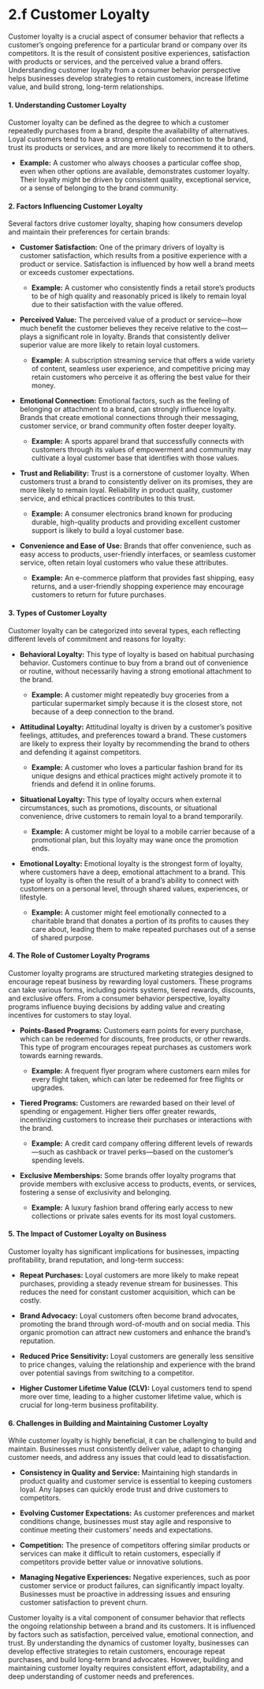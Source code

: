 # 2.f Customer Loyalty



Customer loyalty is a crucial aspect of consumer behavior that reflects a customer’s ongoing preference for a particular brand or company over its competitors. It is the result of consistent positive experiences, satisfaction with products or services, and the perceived value a brand offers. Understanding customer loyalty from a consumer behavior perspective helps businesses develop strategies to retain customers, increase lifetime value, and build strong, long-term relationships.

#### **1. Understanding Customer Loyalty**

Customer loyalty can be defined as the degree to which a customer repeatedly purchases from a brand, despite the availability of alternatives. Loyal customers tend to have a strong emotional connection to the brand, trust its products or services, and are more likely to recommend it to others.

- **Example:** A customer who always chooses a particular coffee shop, even when other options are available, demonstrates customer loyalty. Their loyalty might be driven by consistent quality, exceptional service, or a sense of belonging to the brand community.

#### **2. Factors Influencing Customer Loyalty**

Several factors drive customer loyalty, shaping how consumers develop and maintain their preferences for certain brands:

- **Customer Satisfaction:** One of the primary drivers of loyalty is customer satisfaction, which results from a positive experience with a product or service. Satisfaction is influenced by how well a brand meets or exceeds customer expectations.

  - **Example:** A customer who consistently finds a retail store’s products to be of high quality and reasonably priced is likely to remain loyal due to their satisfaction with the value offered.

- **Perceived Value:** The perceived value of a product or service—how much benefit the customer believes they receive relative to the cost—plays a significant role in loyalty. Brands that consistently deliver superior value are more likely to retain loyal customers.

  - **Example:** A subscription streaming service that offers a wide variety of content, seamless user experience, and competitive pricing may retain customers who perceive it as offering the best value for their money.

- **Emotional Connection:** Emotional factors, such as the feeling of belonging or attachment to a brand, can strongly influence loyalty. Brands that create emotional connections through their messaging, customer service, or brand community often foster deeper loyalty.

  - **Example:** A sports apparel brand that successfully connects with customers through its values of empowerment and community may cultivate a loyal customer base that identifies with those values.

- **Trust and Reliability:** Trust is a cornerstone of customer loyalty. When customers trust a brand to consistently deliver on its promises, they are more likely to remain loyal. Reliability in product quality, customer service, and ethical practices contributes to this trust.

  - **Example:** A consumer electronics brand known for producing durable, high-quality products and providing excellent customer support is likely to build a loyal customer base.

- **Convenience and Ease of Use:** Brands that offer convenience, such as easy access to products, user-friendly interfaces, or seamless customer service, often retain loyal customers who value these attributes.

  - **Example:** An e-commerce platform that provides fast shipping, easy returns, and a user-friendly shopping experience may encourage customers to return for future purchases.

#### **3. Types of Customer Loyalty**

Customer loyalty can be categorized into several types, each reflecting different levels of commitment and reasons for loyalty:

- **Behavioral Loyalty:** This type of loyalty is based on habitual purchasing behavior. Customers continue to buy from a brand out of convenience or routine, without necessarily having a strong emotional attachment to the brand.

  - **Example:** A customer might repeatedly buy groceries from a particular supermarket simply because it is the closest store, not because of a deep connection to the brand.

- **Attitudinal Loyalty:** Attitudinal loyalty is driven by a customer’s positive feelings, attitudes, and preferences toward a brand. These customers are likely to express their loyalty by recommending the brand to others and defending it against competitors.

  - **Example:** A customer who loves a particular fashion brand for its unique designs and ethical practices might actively promote it to friends and defend it in online forums.

- **Situational Loyalty:** This type of loyalty occurs when external circumstances, such as promotions, discounts, or situational convenience, drive customers to remain loyal to a brand temporarily.

  - **Example:** A customer might be loyal to a mobile carrier because of a promotional plan, but this loyalty may wane once the promotion ends.

- **Emotional Loyalty:** Emotional loyalty is the strongest form of loyalty, where customers have a deep, emotional attachment to a brand. This type of loyalty is often the result of a brand’s ability to connect with customers on a personal level, through shared values, experiences, or lifestyle.

  - **Example:** A customer might feel emotionally connected to a charitable brand that donates a portion of its profits to causes they care about, leading them to make repeated purchases out of a sense of shared purpose.

#### **4. The Role of Customer Loyalty Programs**

Customer loyalty programs are structured marketing strategies designed to encourage repeat business by rewarding loyal customers. These programs can take various forms, including points systems, tiered rewards, discounts, and exclusive offers. From a consumer behavior perspective, loyalty programs influence buying decisions by adding value and creating incentives for customers to stay loyal.

- **Points-Based Programs:** Customers earn points for every purchase, which can be redeemed for discounts, free products, or other rewards. This type of program encourages repeat purchases as customers work towards earning rewards.

  - **Example:** A frequent flyer program where customers earn miles for every flight taken, which can later be redeemed for free flights or upgrades.

- **Tiered Programs:** Customers are rewarded based on their level of spending or engagement. Higher tiers offer greater rewards, incentivizing customers to increase their purchases or interactions with the brand.

  - **Example:** A credit card company offering different levels of rewards—such as cashback or travel perks—based on the customer’s spending levels.

- **Exclusive Memberships:** Some brands offer loyalty programs that provide members with exclusive access to products, events, or services, fostering a sense of exclusivity and belonging.

  - **Example:** A luxury fashion brand offering early access to new collections or private sales events for its most loyal customers.

#### **5. The Impact of Customer Loyalty on Business**

Customer loyalty has significant implications for businesses, impacting profitability, brand reputation, and long-term success:

- **Repeat Purchases:** Loyal customers are more likely to make repeat purchases, providing a steady revenue stream for businesses. This reduces the need for constant customer acquisition, which can be costly.

- **Brand Advocacy:** Loyal customers often become brand advocates, promoting the brand through word-of-mouth and on social media. This organic promotion can attract new customers and enhance the brand’s reputation.

- **Reduced Price Sensitivity:** Loyal customers are generally less sensitive to price changes, valuing the relationship and experience with the brand over potential savings from switching to a competitor.

- **Higher Customer Lifetime Value (CLV):** Loyal customers tend to spend more over time, leading to a higher customer lifetime value, which is crucial for long-term business profitability.

#### **6. Challenges in Building and Maintaining Customer Loyalty**

While customer loyalty is highly beneficial, it can be challenging to build and maintain. Businesses must consistently deliver value, adapt to changing customer needs, and address any issues that could lead to dissatisfaction.

- **Consistency in Quality and Service:** Maintaining high standards in product quality and customer service is essential to keeping customers loyal. Any lapses can quickly erode trust and drive customers to competitors.

- **Evolving Customer Expectations:** As customer preferences and market conditions change, businesses must stay agile and responsive to continue meeting their customers’ needs and expectations.

- **Competition:** The presence of competitors offering similar products or services can make it difficult to retain customers, especially if competitors provide better value or innovative solutions.

- **Managing Negative Experiences:** Negative experiences, such as poor customer service or product failures, can significantly impact loyalty. Businesses must be proactive in addressing issues and ensuring customer satisfaction to prevent churn.



Customer loyalty is a vital component of consumer behavior that reflects the ongoing relationship between a brand and its customers. It is influenced by factors such as satisfaction, perceived value, emotional connection, and trust. By understanding the dynamics of customer loyalty, businesses can develop effective strategies to retain customers, encourage repeat purchases, and build long-term brand advocates. However, building and maintaining customer loyalty requires consistent effort, adaptability, and a deep understanding of customer needs and preferences.
